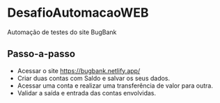# DesafioAutomacaoWEB
Automação de testes do site BugBank

## Passo-a-passo

- Acessar o site https://bugbank.netlify.app/
- Criar duas contas com Saldo e salvar os seus dados.
- Acessar uma conta e realizar uma transferência de valor para outra.
- Validar a saída e entrada das contas envolvidas.